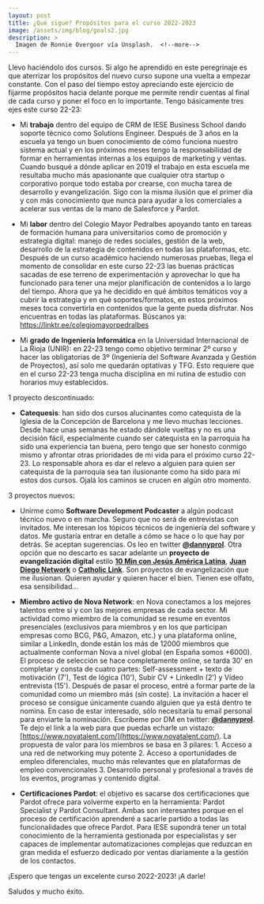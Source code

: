 ```yaml
---
layout: post
title: ¿Qué sigue? Propósitos para el curso 2022-2023
image: /assets/img/blog/goals2.jpg
description: >
  Imagen de Ronnie Overgoor vía Unsplash.  <!--more-->
---
```


Llevo haciéndolo dos cursos. Si algo he aprendido en este peregrinaje es que aterrizar los propósitos del nuevo curso supone una vuelta a empezar constante. Con el paso del tiempo estoy apreciando este ejercicio de fijarme propósitos hacia delante porque me permite rendir cuentas al final de cada curso y poner el foco en lo importante. Tengo básicamente tres ejes este curso 22-23:

- Mi **trabajo** dentro del equipo de CRM de IESE Business School dando soporte técnico como Solutions Engineer. Después de 3 años en la escuela ya tengo un buen conocimiento de cómo funciona nuestro sistema actual y en los próximos meses tengo la responsabilidad de formar en herramientas internas a los equipos de marketing y ventas. Cuando busqué a dónde aplicar en 2019 el trabajo en esta escuela me resultaba mucho más apasionante que cualquier otra startup o corporativo porque todo estaba por crearse, con mucha tarea de desarrollo y evangelización. Sigo con la misma ilusión que el primer día y con más conocimiento que nunca para ayudar a los comerciales a acelerar sus ventas de la mano de Salesforce y Pardot.

- Mi **labor** dentro del Colegio Mayor Pedralbes apoyando tanto en tareas de formación humana para universitarios como de promoción y estrategia digital: manejo de redes sociales, gestión de la web, desarrollo de la estrategia de contenidos en todas las plataformas, etc. Después de un curso académico haciendo numerosas pruebas, llega el momento de consolidar en este curso 22-23 las buenas prácticas sacadas de ese terreno de experimentación y aprovechar lo que ha funcionado para tener una mejor planificación de contenidos a lo largo del tiempo. Ahora que ya he decidido en qué ámbitos temáticos voy a cubrir la estrategia y en qué soportes/formatos, en estos próximos meses toca convertirla en contenidos que la gente pueda disfrutar. Nos encuentras en todas las plataformas. Búscanos ya: https://linktr.ee/colegiomayorpedralbes

- Mi **grado de Ingeniería Informática** en la Universidad Internacional de La Rioja (UNIR): en 22-23 tengo como objetivo terminar 2º curso y hacer las obligatorias de 3º (Ingeniería del Software Avanzada y Gestión de Proyectos), así solo me quedarán optativas y TFG. Esto requiere que en el curso 22-23 tenga mucha disciplina en mi rutina de estudio con horarios muy establecidos.

1 proyecto descontinuado:

- **Catequesis**: han sido dos cursos alucinantes como catequista de la Iglesia de la Concepción de Barcelona y me llevo muchas lecciones. Desde hace unas semanas he estado dándole vueltas y no es una decisión fácil, especialmente cuando ser catequista en la parroquia ha sido una experiencia tan buena, pero tengo que ser honesto conmigo mismo y afrontar otras prioridades de mi vida para el próximo curso 22-23. Lo responsable ahora es dar el relevo a alguien para quien ser catequista de la parroquia sea tan ilusionante como ha sido para mí estos dos cursos. Ojalá los caminos se crucen en algún otro momento.

3 proyectos nuevos:

- Unirme como **Software Development Podcaster** a algún podcast técnico nuevo o en marcha. Seguro que no será de entrevistas con invitados. Me interesan los tópicos técnicos de ingeniería del software y datos. Me gustaría entrar en detalle a cómo se hace o lo que hay por detrás. Se aceptan sugerencias. Os leo en twitter <b><a href="https://twitter.com/DannyProl">@dannyprol</a></b>. Otra opción que no descarto es sacar adelante un **proyecto de evangelización digital** estilo <b><a href="www.10minconjesus.net">10 Min con Jesús América Latina</a></b>, <b><a href="https://www.juandiegonetwork.com/">Juan Diego Network</a></b> o <b><a href="https://catholic-link.com/">Catholic Link</a></b>. Son proyectos de evangelización que me ilusionan. Quieren ayudar y quieren hacer el bien. Tienen ese olfato, esa sensibilidad...

- **Miembro activo de Nova Network**: en Nova conectamos a los mejores talentos entre sí y con las mejores empresas de cada sector. Mi actividad como miembro de la comunidad se resume en eventos presenciales (exclusivos para miembros y en los que participan empresas como BCG, P&G, Amazon, etc.) y una plataforma online, similar a LinkedIn, donde están los más de 12000 miembros que actualmente conforman Nova a nivel global (en España somos +6000). El proceso de selección se hace completamente online, se tarda 30' en completar y consta de cuatro partes: Self-assessment + texto de motivación (7'), Test de lógica (10'), Subir CV + LinkedIn (2') y Vídeo entrevista (15'). Después de pasar el proceso, entré a formar parte de la comunidad como un miembro más (sin coste). La invitación a hacer el proceso se consigue únicamente cuando alguien que ya está dentro te nomina. En caso de estar interesado, sólo necesitaría tu email personal para enviarte la nominación.  Escríbeme por DM en twitter: <b><a href="https://twitter.com/DannyProl">@dannyprol</a></b>. Te dejo el link a la web para que puedas echarle un vistazo: [https://www.novatalent.com/](https://www.novatalent.com/). La propuesta de valor para los miembros se basa en 3 pilares: 1. Acceso a una red de networking muy potente 2. Acceso a oportunidades de empleo diferenciales, mucho más relevantes que en plataformas de empleo convencionales 3. Desarrollo personal y profesional a través de los eventos, programas y contenido digital.

- **Certificaciones Pardot**: el objetivo es sacarse dos certificaciones que Pardot ofrece para volverme experto en la herramienta: Pardot Specialist y Pardot Consultant. Ambas son interesantes porque en el proceso de certificación aprenderé a sacarle partido a todas las funcionalidades que ofrece Pardot. Para IESE supondrá tener un total conocimiento de la herramienta gestionada por especialistas y ser capaces de implementar automatizaciones complejas que reduzcan en gran medida el esfuerzo dedicado por ventas diariamente a la gestión de los contactos.

¡Espero que tengas un excelente curso 2022-2023! ¡A darle! 
 
Saludos y mucho éxito.
